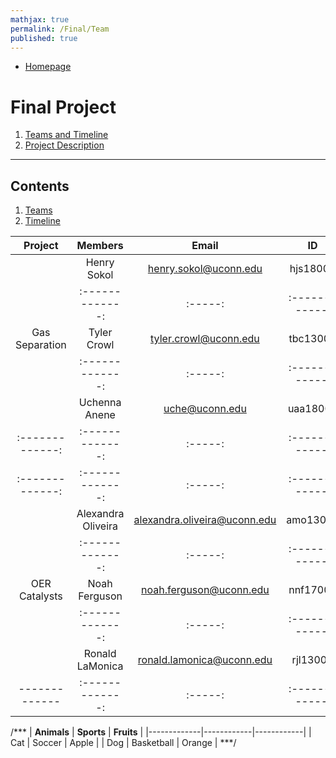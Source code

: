 ```yaml
---
mathjax: true
permalink: /Final/Team
published: true
---
```

* [Homepage](/CHEG-5395-4995/)
# Final Project #
1. [Teams and Timeline](/CHEG-5395-4995/Final/Team)
2. [Project Description](/CHEG-5395-4995/Final/Project)

____

## Contents
1. [Teams](#team)
2. [Timeline](#time)

<a name='team'></a>

| Project       | Members       | Email |    ID    |
|:-------------:|:-------------:| :-----:|:------------:|
|               | Henry Sokol   |henry.sokol@uconn.edu|hjs18001|
|               |:-------------:| :-----:|:------------:|
| Gas Separation| Tyler Crowl   |tyler.crowl@uconn.edu|tbc13004|
|               |:-------------:| :-----:|:------------:|
|               | Uchenna Anene |uche@uconn.edu|uaa18001|
| :-------------:|:-------------:| :-----:|:------------:|
| :-------------:|:-------------:| :-----:|:------------:|
|               | Alexandra Oliveira|alexandra.oliveira@uconn.edu|amo13017|
|               |:-------------:| :-----:|:------------:|
| OER Catalysts | Noah Ferguson |noah.ferguson@uconn.edu|nnf17001|
|               |:-------------:| :-----:|:------------:|
|               | Ronald LaMonica|ronald.lamonica@uconn.edu|rjl13004|
| ------------- |:-------------:| :-----:|:------------:|

/***
| __Animals__ | __Sports__ | __Fruits__ |
|-------------|------------|------------|
| Cat         | Soccer     | Apple      |
| Dog         | Basketball | Orange     |
***/
